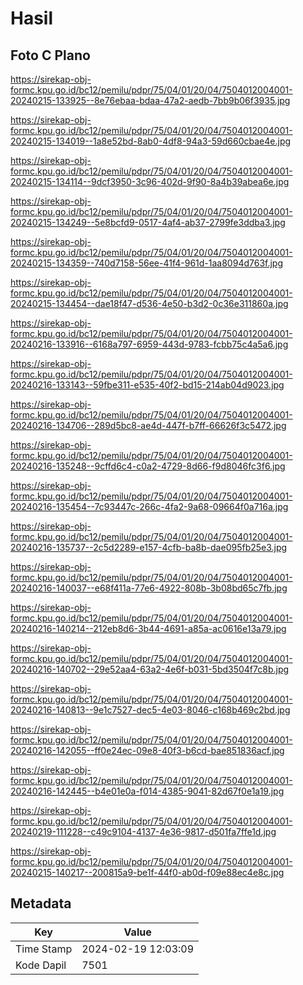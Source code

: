 # Hasil

## Foto C Plano

https://sirekap-obj-formc.kpu.go.id/bc12/pemilu/pdpr/75/04/01/20/04/7504012004001-20240215-133925--8e76ebaa-bdaa-47a2-aedb-7bb9b06f3935.jpg

https://sirekap-obj-formc.kpu.go.id/bc12/pemilu/pdpr/75/04/01/20/04/7504012004001-20240215-134019--1a8e52bd-8ab0-4df8-94a3-59d660cbae4e.jpg

https://sirekap-obj-formc.kpu.go.id/bc12/pemilu/pdpr/75/04/01/20/04/7504012004001-20240215-134114--9dcf3950-3c96-402d-9f90-8a4b39abea6e.jpg

https://sirekap-obj-formc.kpu.go.id/bc12/pemilu/pdpr/75/04/01/20/04/7504012004001-20240215-134249--5e8bcfd9-0517-4af4-ab37-2799fe3ddba3.jpg

https://sirekap-obj-formc.kpu.go.id/bc12/pemilu/pdpr/75/04/01/20/04/7504012004001-20240215-134359--740d7158-56ee-41f4-961d-1aa8094d763f.jpg

https://sirekap-obj-formc.kpu.go.id/bc12/pemilu/pdpr/75/04/01/20/04/7504012004001-20240215-134454--dae18f47-d536-4e50-b3d2-0c36e311860a.jpg

https://sirekap-obj-formc.kpu.go.id/bc12/pemilu/pdpr/75/04/01/20/04/7504012004001-20240216-133916--6168a797-6959-443d-9783-fcbb75c4a5a6.jpg

https://sirekap-obj-formc.kpu.go.id/bc12/pemilu/pdpr/75/04/01/20/04/7504012004001-20240216-133143--59fbe311-e535-40f2-bd15-214ab04d9023.jpg

https://sirekap-obj-formc.kpu.go.id/bc12/pemilu/pdpr/75/04/01/20/04/7504012004001-20240216-134706--289d5bc8-ae4d-447f-b7ff-66626f3c5472.jpg

https://sirekap-obj-formc.kpu.go.id/bc12/pemilu/pdpr/75/04/01/20/04/7504012004001-20240216-135248--9cffd6c4-c0a2-4729-8d66-f9d8046fc3f6.jpg

https://sirekap-obj-formc.kpu.go.id/bc12/pemilu/pdpr/75/04/01/20/04/7504012004001-20240216-135454--7c93447c-266c-4fa2-9a68-09664f0a716a.jpg

https://sirekap-obj-formc.kpu.go.id/bc12/pemilu/pdpr/75/04/01/20/04/7504012004001-20240216-135737--2c5d2289-e157-4cfb-ba8b-dae095fb25e3.jpg

https://sirekap-obj-formc.kpu.go.id/bc12/pemilu/pdpr/75/04/01/20/04/7504012004001-20240216-140037--e68f411a-77e6-4922-808b-3b08bd65c7fb.jpg

https://sirekap-obj-formc.kpu.go.id/bc12/pemilu/pdpr/75/04/01/20/04/7504012004001-20240216-140214--212eb8d6-3b44-4691-a85a-ac0616e13a79.jpg

https://sirekap-obj-formc.kpu.go.id/bc12/pemilu/pdpr/75/04/01/20/04/7504012004001-20240216-140702--29e52aa4-63a2-4e6f-b031-5bd3504f7c8b.jpg

https://sirekap-obj-formc.kpu.go.id/bc12/pemilu/pdpr/75/04/01/20/04/7504012004001-20240216-140813--9e1c7527-dec5-4e03-8046-c168b469c2bd.jpg

https://sirekap-obj-formc.kpu.go.id/bc12/pemilu/pdpr/75/04/01/20/04/7504012004001-20240216-142055--ff0e24ec-09e8-40f3-b6cd-bae851836acf.jpg

https://sirekap-obj-formc.kpu.go.id/bc12/pemilu/pdpr/75/04/01/20/04/7504012004001-20240216-142445--b4e01e0a-f014-4385-9041-82d67f0e1a19.jpg

https://sirekap-obj-formc.kpu.go.id/bc12/pemilu/pdpr/75/04/01/20/04/7504012004001-20240219-111228--c49c9104-4137-4e36-9817-d501fa7ffe1d.jpg

https://sirekap-obj-formc.kpu.go.id/bc12/pemilu/pdpr/75/04/01/20/04/7504012004001-20240215-140217--200815a9-be1f-44f0-ab0d-f09e88ec4e8c.jpg


## Metadata

| Key        | Value               |
| ---------- | ------------------- |
| Time Stamp | 2024-02-19 12:03:09 |
| Kode Dapil | 7501                |



